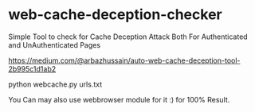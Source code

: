 # web-cache-deception-checker
Simple Tool to check for Cache Deception Attack Both For Authenticated and UnAuthenticated Pages


https://medium.com/@arbazhussain/auto-web-cache-deception-tool-2b995c1d1ab2

python webcache.py urls.txt


You Can may also use webbrowser module for it :) for 100% Result.
